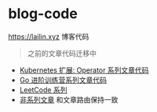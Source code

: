 # blog-code

https://lailin.xyz 博客代码

> 之前的文章代码迁移中

- [Kubernetes 扩展: Operator 系列文章代码](./02-k8s-operator)
- [Go 进阶训练营系列文章代码](./01-go-training)
- [LeetCode 系列](./03-leetcode)
- [非系列文章](./99-other)
  和文章路由保持一致